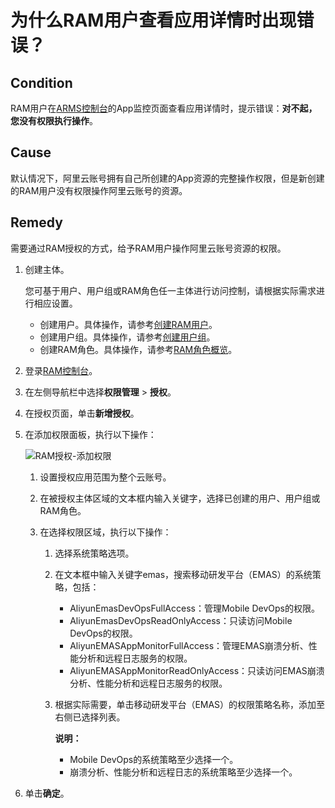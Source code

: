 # 为什么RAM用户查看应用详情时出现错误？

## Condition

RAM用户在[ARMS控制台](https://arms.console.aliyun.com/#/home)的App监控页面查看应用详情时，提示错误：**对不起，您没有权限执行操作**。

## Cause

默认情况下，阿里云账号拥有自己所创建的App资源的完整操作权限，但是新创建的RAM用户没有权限操作阿里云账号的资源。

## Remedy

需要通过RAM授权的方式，给予RAM用户操作阿里云账号资源的权限。

1.  创建主体。

    您可基于用户、用户组或RAM角色任一主体进行访问控制，请根据实际需求进行相应设置。

    -   创建用户。具体操作，请参考[创建RAM用户](/cn.zh-CN/用户管理/创建RAM用户.md)。
    -   创建用户组。具体操作，请参考[创建用户组](/cn.zh-CN/用户组管理/创建用户组.md)。
    -   创建RAM角色。具体操作，请参考[RAM角色概览](/cn.zh-CN/角色管理/RAM角色概览.md)。
2.  登录[RAM控制台](http://ram.console.aliyun.com)。

3.  在左侧导航栏中选择**权限管理** \> **授权**。

4.  在授权页面，单击**新增授权**。

5.  在添加权限面板，执行以下操作：

    ![RAM授权-添加权限](https://static-aliyun-doc.oss-accelerate.aliyuncs.com/assets/img/zh-CN/1158648161/p264270.png)

    1.  设置授权应用范围为整个云账号。

    2.  在被授权主体区域的文本框内输入关键字，选择已创建的用户、用户组或RAM角色。

    3.  在选择权限区域，执行以下操作：

        1.  选择系统策略选项。
        2.  在文本框中输入关键字emas，搜索移动研发平台（EMAS）的系统策略，包括：
            -   AliyunEmasDevOpsFullAccess：管理Mobile DevOps的权限。
            -   AliyunEmasDevOpsReadOnlyAccess：只读访问Mobile DevOps的权限。
            -   AliyunEMASAppMonitorFullAccess：管理EMAS崩溃分析、性能分析和远程日志服务的权限。
            -   AliyunEMASAppMonitorReadOnlyAccess：只读访问EMAS崩溃分析、性能分析和远程日志服务的权限。
        3.  根据实际需要，单击移动研发平台（EMAS）的权限策略名称，添加至右侧已选择列表。

            **说明：**

            -   Mobile DevOps的系统策略至少选择一个。
            -   崩溃分析、性能分析和远程日志的系统策略至少选择一个。
6.  单击**确定**。


